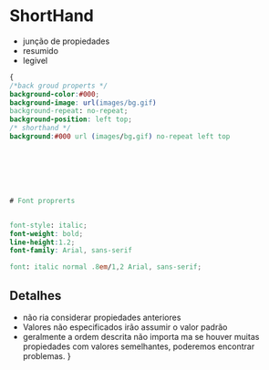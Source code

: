 # ShortHand

* junção de propiedades
* resumido
* legivel

```css
{
/*back groud properts */
background-color:#000;
background-image: url(images/bg.gif)
background-repeat: no-repeat;
background-position: left top;
/* shorthand */
background:#000 url (images/bg.gif) no-repeat left top







# Font proprerts


font-style: italic;
font-weight: bold;
line-height:1.2;
font-family: Arial, sans-serif

font: italic normal .8em/1,2 Arial, sans-serif;

```
## Detalhes

* não ria considerar propiedades anteriores
* Valores não especificados irão assumir o valor padrão
* geralmente a ordem descrita não importa ma se houver muitas propiedades
com valores semelhantes, poderemos encontrar problemas.
}